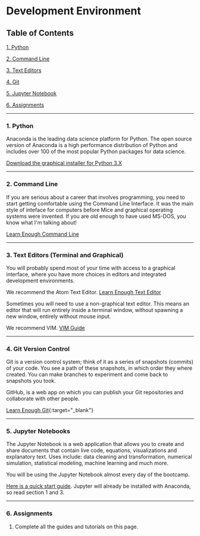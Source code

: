 # Development Environment

## Table of Contents
[1. Python](#section-a)

[2. Command Line](#section-b)

[3. Text Editors](#section-c)

[4. Git](#section-d)

[5. Jupyter Notebook](#section-e)

[6. Assignments](#section-f)

---

### <a name="section-a"></a>1. Python

Anaconda is the leading data science platform for Python. The open source version of Anaconda is a high performance distribution of Python and includes over 100 of the most popular Python packages for data science.

[Download the graphical installer for Python 3.X](https://www.continuum.io/downloads)

---

### <a name="section-b"></a>2. Command Line

If you are serious about a career that involves programming, you need to start getting comfortable using the Command Line Interface. It was the main style of inteface for computers before Mice and graphical operating systems were invented. If you are old enough to have used MS-DOS, you know what I'm talking about!

[Learn Enough Command Line](https://www.learnenough.com/command-line-tutorial)

---

### <a name="section-c"></a>3. Text Editors (Terminal and Graphical)

You will probably spend most of your time with access to a graphical interface, where you have more choices in editors and integrated development environments.

We recommend the Atom Text Editor. [Learn Enough Text Editor](https://www.learnenough.com/text-editor-tutorial)


Sometimes you will need to use a non-graphical text editor. This means an editor that will run entirely inside a terminal window, without spawning a new window, entirely without mouse input.

We recommend VIM. [VIM Guide](https://scotch.io/tutorials/getting-started-with-vim-an-interactive-guide)

---

### <a name="section-d"></a>4. Git Version Control

Git is a version control system; think of it as a series of snapshots (commits) of your code. You see a path of these snapshots, in which order they where created. You can make branches to experiment and come back to snapshots you took.

GitHub, is a web app on which you can publish your Git repositories and collaborate with other people.

[Learn Enough Git](https://www.learnenough.com/git-tutorial){:target="_blank"}

---

### <a name="section-e"></a>5. Jupyter Notebooks

The Jupyter Notebook is a web application that allows you to create and share documents that contain live code, equations, visualizations and explanatory text. Uses include: data cleaning and transformation, numerical simulation, statistical modeling, machine learning and much more.

You will be using the Jupyter Notebook almost every day of the bootcamp.

[Here is a quick start guide](http://jupyter-notebook-beginner-guide.readthedocs.io/en/latest/index.html). Jupyter will already be installed with Anaconda, so read section 1 and 3.

---

### <a name="section-f"></a>6. Assignments

1. Complete all the guides and tutorials on this page.
